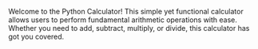 Welcome to the Python Calculator! This simple yet functional calculator allows users to perform fundamental arithmetic operations with ease. Whether you need to add, subtract, multiply, or divide, this calculator has got you covered.
